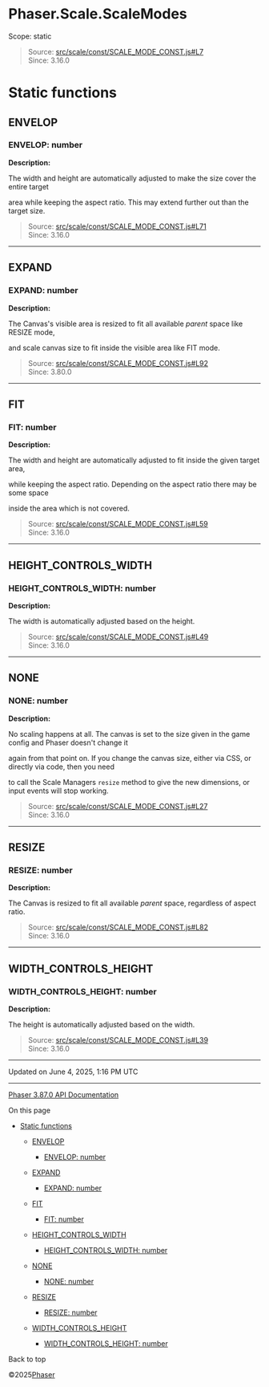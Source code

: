 # Phaser.Scale.ScaleModes

Scope:
static

> Source: [src/scale/const/SCALE\_MODE\_CONST.js#L7](https://github.com/phaserjs/phaser/blob/v3.87.0/src/scale/const/SCALE_MODE_CONST.js#L7)  
> Since: 3.16.0

# Static functions

## ENVELOP

### ENVELOP: number

**Description:**

The width and height are automatically adjusted to make the size cover the entire target

area while keeping the aspect ratio. This may extend further out than the target size.

> Source: [src/scale/const/SCALE\_MODE\_CONST.js#L71](https://github.com/phaserjs/phaser/blob/v3.87.0/src/scale/const/SCALE_MODE_CONST.js#L71)  
> Since: 3.16.0

---

## EXPAND

### EXPAND: number

**Description:**

The Canvas's visible area is resized to fit all available *parent* space like RESIZE mode,

and scale canvas size to fit inside the visible area like FIT mode.

> Source: [src/scale/const/SCALE\_MODE\_CONST.js#L92](https://github.com/phaserjs/phaser/blob/v3.87.0/src/scale/const/SCALE_MODE_CONST.js#L92)  
> Since: 3.80.0

---

## FIT

### FIT: number

**Description:**

The width and height are automatically adjusted to fit inside the given target area,

while keeping the aspect ratio. Depending on the aspect ratio there may be some space

inside the area which is not covered.

> Source: [src/scale/const/SCALE\_MODE\_CONST.js#L59](https://github.com/phaserjs/phaser/blob/v3.87.0/src/scale/const/SCALE_MODE_CONST.js#L59)  
> Since: 3.16.0

---

## HEIGHT\_CONTROLS\_WIDTH

### HEIGHT\_CONTROLS\_WIDTH: number

**Description:**

The width is automatically adjusted based on the height.

> Source: [src/scale/const/SCALE\_MODE\_CONST.js#L49](https://github.com/phaserjs/phaser/blob/v3.87.0/src/scale/const/SCALE_MODE_CONST.js#L49)  
> Since: 3.16.0

---

## NONE

### NONE: number

**Description:**

No scaling happens at all. The canvas is set to the size given in the game config and Phaser doesn't change it

again from that point on. If you change the canvas size, either via CSS, or directly via code, then you need

to call the Scale Managers `resize` method to give the new dimensions, or input events will stop working.

> Source: [src/scale/const/SCALE\_MODE\_CONST.js#L27](https://github.com/phaserjs/phaser/blob/v3.87.0/src/scale/const/SCALE_MODE_CONST.js#L27)  
> Since: 3.16.0

---

## RESIZE

### RESIZE: number

**Description:**

The Canvas is resized to fit all available *parent* space, regardless of aspect ratio.

> Source: [src/scale/const/SCALE\_MODE\_CONST.js#L82](https://github.com/phaserjs/phaser/blob/v3.87.0/src/scale/const/SCALE_MODE_CONST.js#L82)  
> Since: 3.16.0

---

## WIDTH\_CONTROLS\_HEIGHT

### WIDTH\_CONTROLS\_HEIGHT: number

**Description:**

The height is automatically adjusted based on the width.

> Source: [src/scale/const/SCALE\_MODE\_CONST.js#L39](https://github.com/phaserjs/phaser/blob/v3.87.0/src/scale/const/SCALE_MODE_CONST.js#L39)  
> Since: 3.16.0

---

Updated on June 4, 2025, 1:16 PM UTC

---

[Phaser 3.87.0 API Documentation](../../index.md)

On this page

* [Static functions](#static-functions)

  + [ENVELOP](#envelop)

    - [ENVELOP: number](#envelop-number)
  + [EXPAND](#expand)

    - [EXPAND: number](#expand-number)
  + [FIT](#fit)

    - [FIT: number](#fit-number)
  + [HEIGHT\_CONTROLS\_WIDTH](#height_controls_width)

    - [HEIGHT\_CONTROLS\_WIDTH: number](#height_controls_width-number)
  + [NONE](#none)

    - [NONE: number](#none-number)
  + [RESIZE](#resize)

    - [RESIZE: number](#resize-number)
  + [WIDTH\_CONTROLS\_HEIGHT](#width_controls_height)

    - [WIDTH\_CONTROLS\_HEIGHT: number](#width_controls_height-number)

Back to top

©2025[Phaser](https://docs.phaser.io)